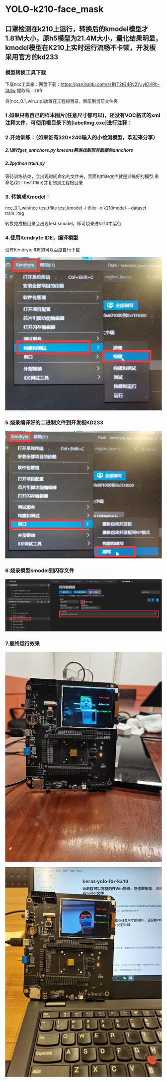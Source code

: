 # YOLO-k210-face_mask
## 口罩检测在k210上运行，转换后的kmodel模型才1.81M大小，原h5模型为21.4M大小，量化结果明显，kmodel模型在K210上实时运行流畅不卡顿，开发板采用官方的kd233

### 模型转换工具下载

   下载ncc工具箱：网盘下载：https://pan.baidu.com/s/1NT2tG4Rv2YJyjOKRh-3t4w  提取码：z9fr

将[ncc_0.1_win.zip]放置在工程根目录，解压到当前文件夹
        


### 1.如果只有自己的样本图片(任意尺寸都可以)，还没有VOC格式的xml注释文件，可使用根目录下的[labelImg.exe]进行注释：



### 2.开始训练：（如果谁有320*240输入的小检测模型，欢迎来分享）

##### 2.1运行get_annchors.py kmeans聚类找到现有数据的annchors

##### 2.2python train.py 

   等待训练结束，会出现时间命名的文件夹，里面的tflite文件就是训练好的模型,重命名(如：test.tflite)并复制到工程根目录




### 3. 转换成Kmodel：
ncc_0.1_win\ncc test.tflite test.kmodel -i tflite -o k210model --dataset train_img

   转换完成根目录会出现test.kmodel，即可烧录进k210中运行

 

### 4.使用Kendryte IDE，编译模型

没有Kendryte IDE的可以百度自行下载

![](img/bianyi.png)

### 5.烧录编译好的二进制文件到开发板KD233

![](img/shuaxie.png)

### 6.烧录模型kmodel到闪存文件

![](img/shaoxiemoxing.png)

### 7.最终运行效果

![](img/xiaoguo1.jpg)

![](img/xiaoguo2.jpg)
